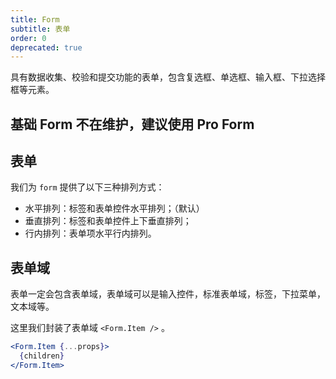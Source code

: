 ```yaml
---
title: Form
subtitle: 表单
order: 0
deprecated: true
---
```


具有数据收集、校验和提交功能的表单，包含复选框、单选框、输入框、下拉选择框等元素。

## 基础 Form 不在维护，建议使用 Pro Form

## 表单

我们为 `form` 提供了以下三种排列方式：

- 水平排列：标签和表单控件水平排列；（默认）
- 垂直排列：标签和表单控件上下垂直排列；
- 行内排列：表单项水平行内排列。

## 表单域

表单一定会包含表单域，表单域可以是输入控件，标准表单域，标签，下拉菜单，文本域等。

这里我们封装了表单域 `<Form.Item />` 。

```jsx
<Form.Item {...props}>
  {children}
</Form.Item>
```

